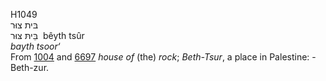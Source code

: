 <body>
  <p>H1049<br>  בּית צוּר  <br> בֵּיתּ צּוּר  ‎  bêyth tsûr  <br><i>bayth</i> <i>tsoor‘ </i><br>From <a href="h1004.htm">1004</a> and <a href="h6697.htm">6697</a>  <i>house</i> <i>of</i> (the) <i>rock</i>; <i>Beth-Tsur</i>, a place in Palestine: - Beth-zur.<br></p>
 </body>